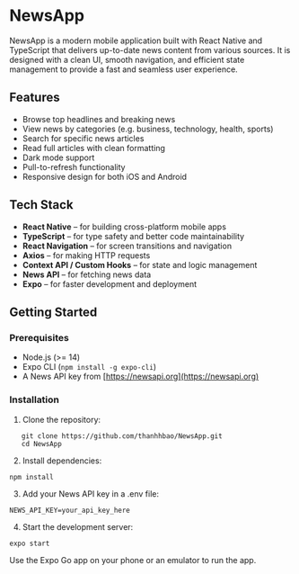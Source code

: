 # NewsApp

NewsApp is a modern mobile application built with React Native and TypeScript that delivers up-to-date news content from various sources. It is designed with a clean UI, smooth navigation, and efficient state management to provide a fast and seamless user experience.

## Features

- Browse top headlines and breaking news
- View news by categories (e.g. business, technology, health, sports)
- Search for specific news articles
- Read full articles with clean formatting
- Dark mode support
- Pull-to-refresh functionality
- Responsive design for both iOS and Android

## Tech Stack

- **React Native** – for building cross-platform mobile apps
- **TypeScript** – for type safety and better code maintainability
- **React Navigation** – for screen transitions and navigation
- **Axios** – for making HTTP requests
- **Context API / Custom Hooks** – for state and logic management
- **News API** – for fetching news data
- **Expo** – for faster development and deployment


## Getting Started

### Prerequisites

- Node.js (>= 14)
- Expo CLI (`npm install -g expo-cli`)
- A News API key from [https://newsapi.org](https://newsapi.org)

### Installation

1. Clone the repository:

```
   git clone https://github.com/thanhhbao/NewsApp.git
   cd NewsApp
```
2. Install dependencies:
```
npm install
```
3. Add your News API key in a .env file:
```
NEWS_API_KEY=your_api_key_here
```

4. Start the development server:
```
expo start
```

Use the Expo Go app on your phone or an emulator to run the app.
